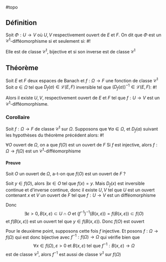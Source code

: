 #topo
## Définition
Soit $\Phi : U \to V$ où $U, V$ respectivement ouvert de $E$ et $F$. On dit que $\Phi$ est un $\mathcal C^1$-difféomorphisme si et seulement si: #!

Elle est de classe $\mathcal C ^1$, bijective et si son inverse est de classe $\mathcal C ^1$

## Théorème
Soit $E$ et $F$ deux espaces de Banach et $f: \Omega \to F$ une fonction de classe $\mathcal C ^1$
Soit $a \in \Omega$ tel que $D_{f}(a) \in \mathcal L(E, F)$ inversible tel que $(D_{f}(a))^{-1} \in \mathcal L(E, F)$: #!

Alors il existe $U,V$, respectivement ouvert de $E$ et $F$ tel que $f: U \to V$ est un $\mathcal C^1$-difféomorphisme.



### Corollaire
Soit $f: \Omega \to F$ de classe $\mathcal C ^1$ sur $\Omega$. Supposons que $\forall a \in \Omega$, et $D_{f}(a)$ suivant les hypothèses du théorème précédent alors: #!

$\forall O$ ouvert de $\Omega$, on a que $f(O)$ est un ouvert de $F$
Si $f$ est injective, alors $f: \Omega \to f(\Omega)$ est un $\mathcal C ^1$-difféomorphisme

#### Preuve
Soit $O$ un ouvert de $\Omega$, a-t-on que $f(O)$ est un ouvert de $F$ ?

Soit $y \in f(O)$, alors $\exists x \in O$ tel que $f(x)=y$. Mais $D_{f}(x)$ est inversible continue et d'inverse continue, donc il existe $U, V$ tel que $U$ est un ouvert contenant $x$ et $V$ un ouvert de $F$ tel que $f:U \to V$ est un difféomorphisme

Donc
$$
\exists \varepsilon > 0, B(x, \varepsilon) \subset U \cap O \text{ et } \left(f^{-1}\right)^{-1}( B(x, \varepsilon)) = f(B(x, \varepsilon)) \subset f(O)
$$
et $f(B(x, \varepsilon))$ est un ouvert tel que $y \in f(B(x, \varepsilon))$. Donc $f(O)$ est ouvert

Pour le deuxième point, supposons cette fois $f$ injective.
Et posons $f: \Omega \to f(\Omega)$ qui est donc bijective avec $f^{-1}: f(\Omega) \to \Omega$ qui vérifie bien que
$$
\forall x  \in f(\Omega), \varepsilon>0 \text{ et } B(x, \varepsilon) \text{ tel que } f^{-1}: B(x, \varepsilon) \to \Omega
$$
est de classe $\mathcal C ^1$, alors $f^{-1}$ est aussi de classe $\mathcal C^1$ sur $f(\Omega)$


